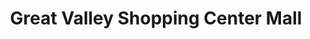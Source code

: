 ---
title: "Great Valley Shopping Center Mall"
url: /malvern/great-valley-shopping-center-mall/
shop: Einkaufszentrum
---